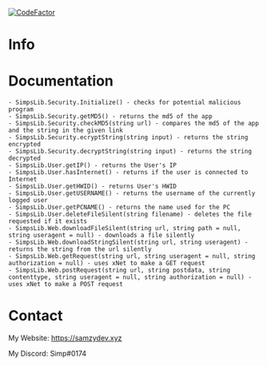 [![CodeFactor](https://www.codefactor.io/repository/github/yungsamzy/simpslib/badge)](https://www.codefactor.io/repository/github/yungsamzy/simpslib)

# Info




# Documentation
```
- SimpsLib.Security.Initialize() - checks for potential malicious program
- SimpsLib.Security.getMD5() - returns the md5 of the app
- SimpsLib.Security.checkMD5(string url) - compares the md5 of the app and the string in the given link
- SimpsLib.Security.ecryptString(string input) - returns the string encrypted
- SimpsLib.Security.decryptString(string input) - returns the string decrypted
- SimpsLib.User.getIP() - returns the User's IP
- SimpsLib.User.hasInternet() - returns if the user is connected to Internet
- SimpsLib.User.getHWID() - returns User's HWID
- SimpsLib.User.getUSERNAME() - returns the username of the currently logged user
- SimpsLib.User.getPCNAME() - returns the name used for the PC
- SimpsLib.User.deleteFileSilent(string filename) - deletes the file requested if it exists
- SimpsLib.Web.downloadFileSilent(string url, string path = null, string useragent = null) - downloads a file silently
- SimpsLib.Web.downloadStringSilent(string url, string useragent) - returns the string from the url silently
- SimpsLib.Web.getRequest(string url, string useragent = null, string authorization = null) - uses xNet to make a GET request
- SimpsLib.Web.postRequest(string url, string postdata, string contenttype, string useragent = null, string authorization = null) - uses xNet to make a POST request
```

# Contact

My Website: https://samzydev.xyz

My Discord: Simp#0174
